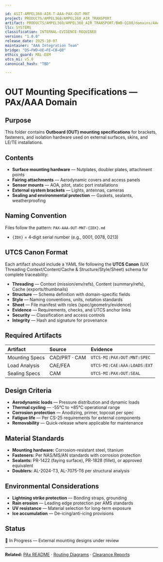 ```yaml
---

id: ASIT-AMPEL360-AIR-T-AAA-PAX-OUT-MNT
project: PRODUCTS/AMPEL360/AMPEL360_AIR_TRANSPORT
artifact: PRODUCTS/AMPEL360/AMPEL360_AIR_TRANSPORT/BWB-Q100/domains/AAA/pax/OUT/mounting-specifications/README.md
llc: SYSTEMS
classification: INTERNAL–EVIDENCE-REQUIRED
version: "1.0.0"
release_date: 2025-10-07
maintainer: "AAA Integration Team"
bridge: "QS→FWD→UE→FE→CB→QB"
ethics_guard: MAL-EEM
utcs_mi: v5.0
canonical_hash: "TBD"

---
```


# OUT Mounting Specifications — PAx/AAA Domain

## Purpose

This folder contains **Outboard (OUT) mounting specifications** for brackets, fasteners, and isolation hardware used on external surfaces, skins, and LE/TE installations.

## Contents

* **Surface mounting hardware** — Nutplates, doubler plates, attachment points
* **Fairing attachments** — Aerodynamic covers and access panels
* **Sensor mounts** — AOA, pitot, static port installations
* **External system brackets** — Lights, antennas, cameras
* **Sealing and environmental protection** — Gaskets, sealants, weatherproofing

## Naming Convention

Files follow the pattern: `PAX-AAA-OUT-MNT-{IDX}.md`

* `{IDX}` = 4‑digit serial number (e.g., 0001, 0078, 0213)

## UTCS Canon Format

Each artifact should include a YAML file following the **UTCS Canon** (UiX Threading Context/Content/Cache & Structure/Style/Sheet) schema for complete traceability:

* **Threading** — Context (mission/env/refs), Content (summary/refs), Cache (exports/thumbnails)
* **Structure** — Schema definition with domain-specific fields
* **Style** — Naming conventions, units, notation standards
* **Sheet** — File manifest with roles (spec/geometry/evidence)
* **Evidence** — Requirements, checks, and UTCS anchor links
* **Security** — Classification and access controls
* **Integrity** — Hash and signature for provenance

## Required Artifacts

| Artifact | Source | Evidence |
| :--- | :--- | :--- |
| Mounting Specs | CAD/PRT · CAM | `UTCS-MI:PAX:OUT:MNT:SPEC` |
| Load Analysis | CAE/FEA | `UTCS-MI:CAE:AAA:LOADS:EXT` |
| Sealing Specs | CAM | `UTCS-MI:PAX:OUT:SEAL` |

## Design Criteria

* **Aerodynamic loads** — Pressure distribution and dynamic loads
* **Thermal cycling** — -55°C to +85°C operational range
* **Corrosion protection** — Anodizing, primer, topcoat per spec
* **Fatigue life** — Per CS-25 requirements for external components
* **Removability** — Quick-release where applicable for maintenance

## Material Standards

* **Mounting hardware:** Corrosion-resistant steel, titanium
* **Fasteners:** Per NAS/MS/AN standards with corrosion protection
* **Sealants:** PR-1422 (faying surface), PR-1828 (fillet), or approved equivalent
* **Doublers:** AL-2024-T3, AL-7075-T6 per structural analysis

## Environmental Considerations

* **Lightning strike protection** — Bonding straps, grounding
* **Rain erosion** — Leading edge protection per AMS standards
* **UV resistance** — Material selection for long-term exposure
* **Ice accumulation** — De-icing/anti-icing provisions

## Status

🔄 In Progress — External mounting designs under review

---

**Related:** [PAx README](../../README.md) · [Routing Diagrams](../routing-diagrams/) · [Clearance Reports](../clearance-reports/)
